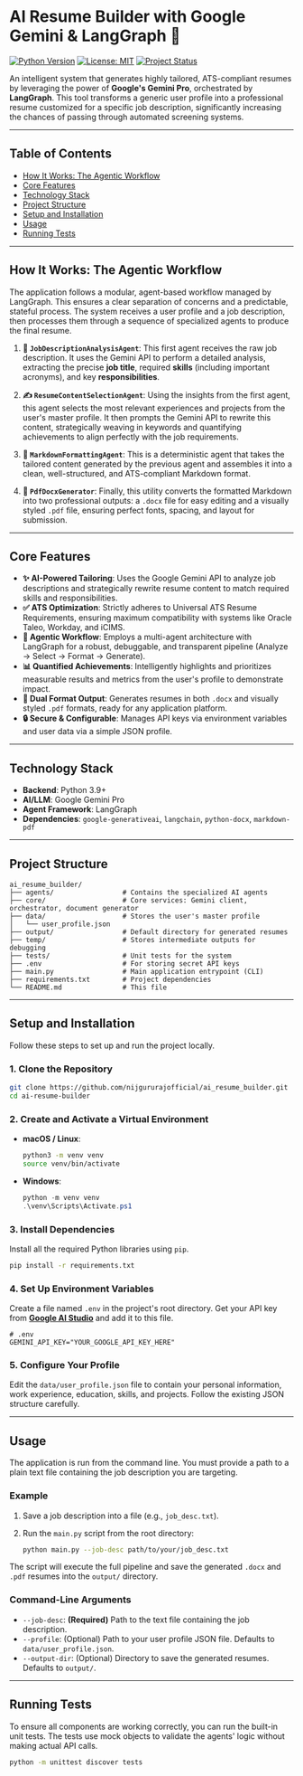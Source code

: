# AI Resume Builder with Google Gemini & LangGraph 🚀

[![Python Version](https://img.shields.io/badge/python-3.9+-blue.svg)](https://www.python.org/downloads/)
[![License: MIT](https://img.shields.io/badge/License-MIT-yellow.svg)](https://opensource.org/licenses/MIT)
[![Project Status](https://img.shields.io/badge/status-active-brightgreen.svg)]()

An intelligent system that generates highly tailored, ATS-compliant resumes by leveraging the power of **Google's Gemini Pro**, orchestrated by **LangGraph**. This tool transforms a generic user profile into a professional resume customized for a specific job description, significantly increasing the chances of passing through automated screening systems.

***

## Table of Contents

* [How It Works: The Agentic Workflow](#how-it-works-the-agentic-workflow)
* [Core Features](#core-features)
* [Technology Stack](#technology-stack)
* [Project Structure](#project-structure)
* [Setup and Installation](#setup-and-installation)
* [Usage](#usage)
* [Running Tests](#running-tests)

---

## How It Works: The Agentic Workflow

The application follows a modular, agent-based workflow managed by LangGraph. This ensures a clear separation of concerns and a predictable, stateful process. The system receives a user profile and a job description, then processes them through a sequence of specialized agents to produce the final resume.

1.  **🤖 `JobDescriptionAnalysisAgent`**: This first agent receives the raw job description. It uses the Gemini API to perform a detailed analysis, extracting the precise **job title**, required **skills** (including important acronyms), and key **responsibilities**.

2.  **✍️ `ResumeContentSelectionAgent`**: Using the insights from the first agent, this agent selects the most relevant experiences and projects from the user's master profile. It then prompts the Gemini API to rewrite this content, strategically weaving in keywords and quantifying achievements to align perfectly with the job requirements.

3.  **📝 `MarkdownFormattingAgent`**: This is a deterministic agent that takes the tailored content generated by the previous agent and assembles it into a clean, well-structured, and ATS-compliant Markdown format.

4.  **📄 `PdfDocxGenerator`**: Finally, this utility converts the formatted Markdown into two professional outputs: a `.docx` file for easy editing and a visually styled `.pdf` file, ensuring perfect fonts, spacing, and layout for submission.

---

## Core Features

* **✨ AI-Powered Tailoring**: Uses the Google Gemini API to analyze job descriptions and strategically rewrite resume content to match required skills and responsibilities.
* **✅ ATS Optimization**: Strictly adheres to Universal ATS Resume Requirements, ensuring maximum compatibility with systems like Oracle Taleo, Workday, and iCIMS.
* **🧠 Agentic Workflow**: Employs a multi-agent architecture with LangGraph for a robust, debuggable, and transparent pipeline (Analyze → Select → Format → Generate).
* **📊 Quantified Achievements**: Intelligently highlights and prioritizes measurable results and metrics from the user's profile to demonstrate impact.
* **📄 Dual Format Output**: Generates resumes in both `.docx` and visually styled `.pdf` formats, ready for any application platform.
* **🔒 Secure & Configurable**: Manages API keys via environment variables and user data via a simple JSON profile.

---

## Technology Stack

* **Backend**: Python 3.9+
* **AI/LLM**: Google Gemini Pro
* **Agent Framework**: LangGraph
* **Dependencies**: `google-generativeai`, `langchain`, `python-docx`, `markdown-pdf`

---

## Project Structure

```
ai_resume_builder/
├── agents/                 # Contains the specialized AI agents
├── core/                   # Core services: Gemini client, orchestrator, document generator
├── data/                   # Stores the user's master profile
│   └── user_profile.json
├── output/                 # Default directory for generated resumes
├── temp/                   # Stores intermediate outputs for debugging
├── tests/                  # Unit tests for the system
├── .env                    # For storing secret API keys
├── main.py                 # Main application entrypoint (CLI)
├── requirements.txt        # Project dependencies
└── README.md               # This file
```

---

## Setup and Installation

Follow these steps to set up and run the project locally.

### 1. Clone the Repository

```sh
git clone https://github.com/nijgururajofficial/ai_resume_builder.git
cd ai-resume-builder
```

### 2. Create and Activate a Virtual Environment

* **macOS / Linux**:
    ```sh
    python3 -m venv venv
    source venv/bin/activate
    ```
* **Windows**:
    ```powershell
    python -m venv venv
    .\venv\Scripts\Activate.ps1
    ```

### 3. Install Dependencies

Install all the required Python libraries using `pip`.

```sh
pip install -r requirements.txt
```

### 4. Set Up Environment Variables

Create a file named `.env` in the project's root directory. Get your API key from **[Google AI Studio](https://aistudio.google.com/)** and add it to this file.

```env
# .env
GEMINI_API_KEY="YOUR_GOOGLE_API_KEY_HERE"
```

### 5. Configure Your Profile

Edit the `data/user_profile.json` file to contain your personal information, work experience, education, skills, and projects. Follow the existing JSON structure carefully.

---

## Usage

The application is run from the command line. You must provide a path to a plain text file containing the job description you are targeting.

### Example

1.  Save a job description into a file (e.g., `job_desc.txt`).
2.  Run the `main.py` script from the root directory:

    ```sh
    python main.py --job-desc path/to/your/job_desc.txt
    ```

The script will execute the full pipeline and save the generated `.docx` and `.pdf` resumes into the `output/` directory.

### Command-Line Arguments

* `--job-desc`: **(Required)** Path to the text file containing the job description.
* `--profile`: (Optional) Path to your user profile JSON file. Defaults to `data/user_profile.json`.
* `--output-dir`: (Optional) Directory to save the generated resumes. Defaults to `output/`.

---

## Running Tests

To ensure all components are working correctly, you can run the built-in unit tests. The tests use mock objects to validate the agents' logic without making actual API calls.

```sh
python -m unittest discover tests

